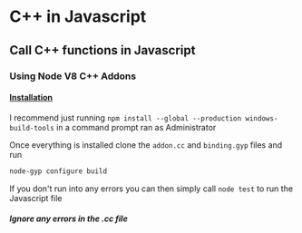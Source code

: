 # C++ in Javascript

## Call C++ functions in Javascript

### Using Node V8 C++ Addons

#### [Installation](https://github.com/nodejs/node-gyp#installation)

I recommend just running `npm install --global --production windows-build-tools` in a command prompt ran as Administrator

Once everything is installed clone the `addon.cc` and `binding.gyp` files and run

```bash
node-gyp configure build
```

If you don't run into any errors you can then simply call `node test` to run the Javascript file

##### Ignore any errors in the .cc file
